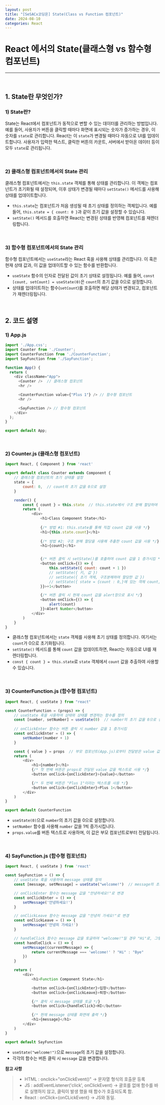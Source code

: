 ```yaml
---
layout: post  
title: "[SeSACx코딩온] State(Class vs Function 컴포넌트)"
date: 2024-08-10  
categories: React  
---
```


# React 에서의 State(클래스형 vs 함수형 컴포넌트)

<hr>
<br>

## 1. State란 무엇인가?

### 1) State란?

State는 React에서 컴포넌트가 동적으로 변할 수 있는 데이터를 관리하는 방법입니다. 예를 들어, 사용자가 버튼을 클릭할 때마다 화면에 표시되는 숫자가 증가하는 경우, 이 숫자를 `state`로 관리합니다. React는 이 `state`가 변경될 때마다 자동으로 UI를 업데이트합니다. 사용자가 입력한 텍스트, 클릭한 버튼의 카운트, 서버에서 받아온 데이터 등이 모두 `state`로 관리됩니다.

<br>

### 2) 클래스형 컴포넌트에서의 State 관리

클래스형 컴포넌트에서는 `this.state` 객체를 통해 상태를 관리합니다. 이 객체는 컴포넌트가 초기화될 때 설정되며, 이후 상태가 변경될 때마다 `setState()` 메서드를 사용해 상태를 업데이트합니다.

- `this.state`는 컴포넌트가 처음 생성될 때 초기 상태를 정의하는 객체입니다. 예를 들어, `this.state = { count: 0 }`과 같이 초기 값을 설정할 수 있습니다.
- `setState()` 메서드를 호출하면 React는 변경된 상태를 반영해 컴포넌트를 재렌더링합니다.

<br>

### 3) 함수형 컴포넌트에서의 State 관리

함수형 컴포넌트에서는 `useState`라는 React 훅을 사용해 상태를 관리합니다. 이 훅은 현재 상태 값과, 이 값을 업데이트할 수 있는 함수를 반환합니다.

- `useState` 함수의 인자로 전달된 값이 초기 상태로 설정됩니다. 예를 들어, `const [count, setCount] = useState(0)`은 `count`의 초기 값을 0으로 설정합니다.
- 상태를 업데이트하는 함수(`setCount`)를 호출하면 해당 상태가 변경되고, 컴포넌트가 재렌더링됩니다.

<br>

## 2. 코드 설명

### 1) App.js

```js
import './App.css';
import Counter from './Counter';
import CounterFunction from './CounterFunction';
import SayFunction from './SayFunction';

function App() {
  return (
    <div className="App">
      <Counter />  // 클래스형 컴포넌트
      <hr />

      <CounterFunction value={"Plus 1"} /> // 함수형 컴포넌트
      <hr />

      <SayFunction /> // 함수형 컴포넌트
    </div>
  );
}

export default App;
```

<br>

### 2) Counter.js (클래스형 컴포넌트)


```js
import React, { Component } from 'react'

export default class Counter extends Component {
    // 클래스형 컴포넌트의 초기 상태를 설정
    state = {
        count: 0,  // count의 초기 값을 0으로 설정
    }

    render() {
        const { count } = this.state  // this.state에서 구조 분해 할당하여 count를 추출
        return (
            <div>
                <h1>Class Component State</h1>
                
                {/* 방법 #1: this.state를 통해 직접 count 값을 사용 */}
                <h1>{this.state.count}</h1>
                
                {/* 방법 #2: 구조 분해 할당을 사용해 추출한 count 값을 사용 */}
                <h1>{count}</h1>


                {/* 버튼 클릭 시 setState()를 호출하여 count 값을 1 증가시킴 */}
                <button onClick={() => {
                    this.setState({ count: count + 1 })
                    // setState({ 키, 값 })
                    // setState({ 초기 객체, 구조분해하여 할당한 값 })
                    // setState({ state = {count : 0,}에 있는 객체 count, const {count} = this.state;에 있는 값 count })
                }}>+1</button>

                {/* 버튼 클릭 시 현재 count 값을 alert창으로 표시 */}
                <button onClick={() => {
                    alert(count)
                }}>Alert Number</button>
            </div>
        )
    }
}
```

- 클래스형 컴포넌트에서는 `state` 객체를 사용해 초기 상태를 정의합니다. 여기서는 `count`가 0으로 초기화됩니다.
- `setState()` 메서드를 통해 `count` 값을 업데이트하면, React는 자동으로 UI를 재렌더링합니다.
- `const { count } = this.state`로 `state` 객체에서 `count` 값을 추출하여 사용할 수 있습니다.

<br>

### 3) CounterFunction.js (함수형 컴포넌트)

```js
import React, { useState } from "react"

const CounterFunction = (props) => {
    // useState 훅을 사용하여 상태와 상태를 변경하는 함수를 정의
    const [number, setNumber] = useState(0)  // number의 초기 값을 0으로 설정
    
    // onClickEnter 함수는 버튼 클릭 시 number 값을 1 증가시킴
    const onClickEnter = () => {
        setNumber(number + 1)
    }

    const { value } = props  // 부모 컴포넌트(App.js)로부터 전달받은 value 값을 추출
    return (
        <div>
            <h1>{number}</h1>
            {/* 첫 번째 버튼은 props로 전달된 value 값을 텍스트로 사용 */}
            <button onClick={onClickEnter}>{value}</button>

            {/* 두 번째 버튼은 "Plus 1"이라는 텍스트를 사용 */}
            <button onClick={onClickEnter}>Plus 1</button>
        </div>
    )
}

export default CounterFunction
```

- `useState(0)`으로 `number`의 초기 값을 0으로 설정합니다.
- `setNumber` 함수를 사용해 `number` 값을 1씩 증가시킵니다.
- `props.value`를 버튼 텍스트로 사용하며, 이 값은 부모 컴포넌트로부터 전달됩니다.

<br>

### 4) SayFunction.js (함수형 컴포넌트)

```js
import React, { useState } from 'react'

const SayFunction = () => {
    // useState 훅을 사용하여 message 상태를 정의
    const [message, setMessage] = useState("welcome!")  // message의 초기 값을 "welcome!"으로 설정

    // onClickEnter 함수는 message 값을 "안녕하세요!"로 변경
    const onClickEnter = () => {
        setMessage('안녕하세요!')
    }

    // onClickLeave 함수는 message 값을 "안녕히 가세요!"로 변경
    const onClickLeave = () => {
        setMessage('안녕히 가세요!')
    }

    // handleClick 함수는 message 값을 토글하여 "welcome!"일 경우 "Hi"로, 그렇지 않으면 "Bye"로 변경
    const handleClick = () => {
        setMessage((currentMessage) => {
            return currentMessage === 'welcome!' ? "Hi" : "Bye"
        })
    }

    return (
        <div>
            <h1>Function Component State</h1>

            <button onClick={onClickEnter}>입장</button>
            <button onClick={onClickLeave}>퇴장</button>

            {/* 클릭 시 message 상태를 토글 */}
            <button onClick={handleClick}>HI</button>

            {/* 현재 message 상태를 화면에 출력 */}
            <h1>{message}</h1>
        </div>
    )
}

export default SayFunction
```

- `useState("welcome!")`으로 `message`의 초기 값을 설정합니다.
- 각각의 함수는 버튼 클릭 시 `message` 값을 변경합니다.

**참고 사항**
>- HTML : onclick="onClickEvent()" -> 문자열 형식의 호출문 등록
>- JS : addEventListener('click', onClickEvent) -> 괄호를 없애 함수를 바로 실행하지 않고, 클릭이 발생 했을 때 함수가 호출되도록 함.
>- React : onClick={onCLickEvent} -> JS와 동일.
